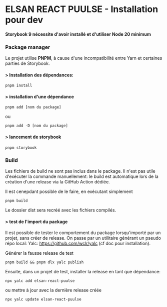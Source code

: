 # ELSAN REACT PUULSE - Installation pour dev

#### Storybook 9 nécessite d'avoir installé et d'utiliser Node 20 minimum

### Package manager
Le projet utilise **PNPM**, à cause d'une incompatibilité entre Yarn et certaines parties de Storybook.


#### > Installation des dépendances:

```
pnpm install
```

#### > installation d'une dépendance

```
pnpm add [nom du package]
```
ou
```
pnpm add -D [nom du package]
```

#### > lancement de storybook

```
pnpm storybook
```

### Build

Les fichiers de build ne sont pas inclus dans le package.
Il n'est pas utile d'exécuter la commande manuellement: le build est automatique lors de la création d'une release via la GitHub Action dédiée.

Il est cenepdant possible de le faire, en exécutant simplement
```
pnpm build
```
Le dossier dist sera recréé avec les fichiers compilés.

#### > test de l'import du package

Il est possible de tester le comportement du package lorsqu'importé par un projet, sans créer de release.
On passe par un utilitaire générant un pseudo répo local: Yalc: https://github.com/wclr/yalc (cf doc pour installation).

Générer la fausse release de test
```
pnpm build && pnpm dlx yalc publish
```

Ensuite, dans un projet de test, installer la release en tant que dépendance:
```
npx yalc add elsan-react-puulse
```
ou mettre à jour avec la dernière release créée
```
npx yalc update elsan-react-puulse
```